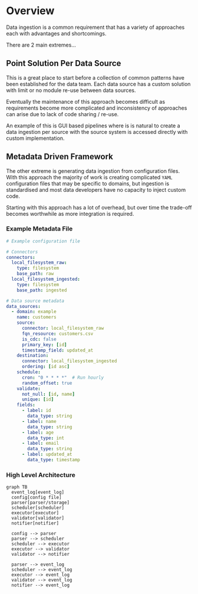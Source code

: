 # Overview

Data ingestion is a common requirement that has a variety of approaches each
with advantages and shortcomings.

There are 2 main extremes...

## Point Solution Per Data Source

This is a great place to start before a collection of common patterns have been
established for the data team. Each data source has a custom solution with
limit or no module re-use between data sources.

Eventually the maintenance of this approach becomes difficult as requirements
become more complicated and inconsistency of approaches can arise due to lack
of code sharing / re-use.

An example of this is GUI based pipelines where is is natural to create a data
ingestion per source with the source system is accessed directly with custom
implementation.

## Metadata Driven Framework

The other extreme is generating data ingestion from configuration files. With
this approach the majority of work is creating complicated `YAML` configuration
files that may be specific to domains, but ingestion is standardised and most
data developers have no capacity to inject custom code.

Starting with this approach has a lot of overhead, but over time the trade-off
becomes worthwhile as more integration is required.

### Example Metadata File

```YAML
# Example configuration file

# Connectors
connectors:
  local_filesystem_raw: 
    type: filesystem
    base_path: raw
  local_filesystem_ingested: 
    type: filesystem
    base_path: ingested

# Data source metadata
data_sources:
  - domain: example
    name: customers
    source: 
      connector: local_filesystem_raw
      fqn_resource: customers.csv
      is_cdc: false
      primary_key: [id]
      timestamp_field: updated_at
    destination:
      connector: local_filesystem_ingested
      ordering: [id asc]
    schedule:
      cron: "0 * * * *"  # Run hourly
      random_offset: true
    validate:
      not_null: [id, name]
      unique: [id]
    fields:
      - label: id
        data_type: string
      - label: name
        data_type: string
      - label: age
        data_type: int
      - label: email
        data_type: string
      - label: updated_at
        data_type: timestamp
```

### High Level Architecture

```mermaid
graph TB
  event_log[event_log]
  config[config file]
  parser[parser/storage]
  scheduler[scheduler]
  executor[executor]
  validator[validator]
  notifier[notifier]

  config --> parser
  parser --> scheduler
  scheduler --> executor
  executor --> validator
  validator --> notifier

  parser --> event_log
  scheduler --> event_log
  executor --> event_log
  validator --> event_log
  notifier --> event_log
```
